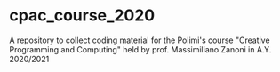 # cpac_course_2020
A repository to collect coding material for the Polimi's course "Creative Programming and Computing" held by prof. Massimiliano Zanoni in A.Y. 2020/2021
